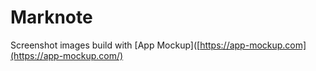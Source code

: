 # Marknote

Screenshot images build with [App Mockup]([https://app-mockup.com](https://app-mockup.com/)
